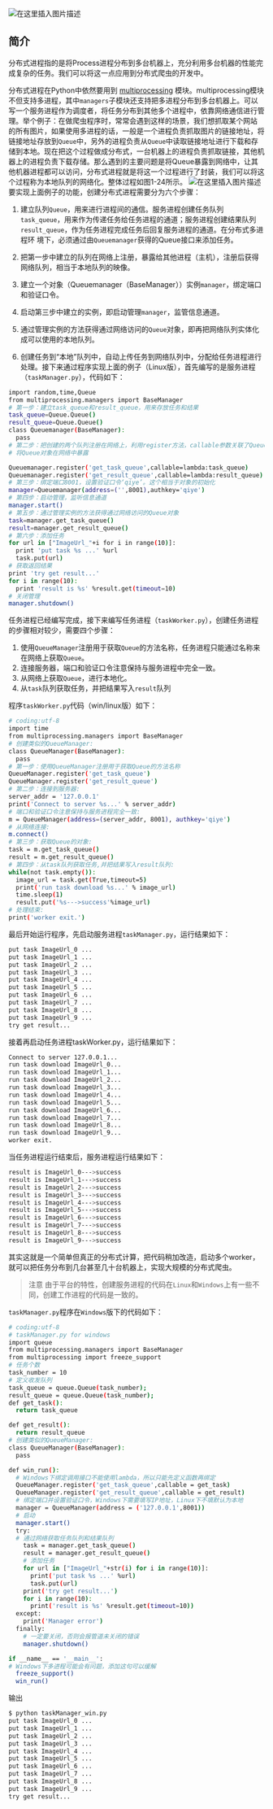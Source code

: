 

![在这里插入图片描述](https://img-blog.csdnimg.cn/a1c70b8b253e4f4bb4774ef9fe9a3210.png)

##  简介
分布式进程指的是将Process进程分布到多台机器上，充分利用多台机器的性能完成复杂的任务。我们可以将这一点应用到分布式爬虫的开发中。

分布式进程在Python中依然要用到 [multiprocessing](https://blog.csdn.net/xixihahalelehehe/article/details/127552253) 模块。multiprocessing模块不但支持多进程，其中`managers`子模块还支持把多进程分布到多台机器上。可以写一个服务进程作为调度者，将任务分布到其他多个进程中，依靠网络通信进行管理。举个例子：在做爬虫程序时，常常会遇到这样的场景，我们想抓取某个网站
的所有图片，如果使用多进程的话，一般是一个进程负责抓取图片的链接地址，将链接地址存放到`Queue`中，另外的进程负责从`Queue`中读取链接地址进行下载和存储到本地。现在把这个过程做成分布式，一台机器上的进程负责抓取链接，其他机器上的进程负责下载存储。那么遇到的主要问题是将Queue暴露到网络中，让其他机器进程都可以访问，分布式进程就是将这一个过程进行了封装，我们可以将这个过程称为本地队列的网络化。整体过程如图1-24所示。
![在这里插入图片描述](https://img-blog.csdnimg.cn/cb6ab2c9a4894b91897b5021feb858c7.png)
要实现上面例子的功能，创建分布式进程需要分为六个步骤：
1. 建立队列`Queue`，用来进行进程间的通信。服务进程创建任务队列`task_queue`，用来作为传递任务给任务进程的通道；服务进程创建结果队列`result_queue`，作为任务进程完成任务后回复服务进程的通道。在分布式多进程环
境下，必须通过由`Queuemanager`获得的Queue接口来添加任务。

2. 把第一步中建立的队列在网络上注册，暴露给其他进程（主机），注册后获得网络队列，相当于本地队列的映像。
3. 建立一个对象（Queuemanager（BaseManager））实例`manager`，绑定端口和验证口令。
4. 启动第三步中建立的实例，即启动管理`manager`，监管信息通道。
5. 通过管理实例的方法获得通过网络访问的`Queue`对象，即再把网络队列实体化成可以使用的本地队列。
6. 创建任务到“本地”队列中，自动上传任务到网络队列中，分配给任务进程进行处理。接下来通过程序实现上面的例子（Linux版），首先编写的是服务进程（`taskManager.py`），代码如下：

```bash
import random,time,Queue
from multiprocessing.managers import BaseManager
# 第一步：建立task_queue和result_queue，用来存放任务和结果
task_queue=Queue.Queue()
result_queue=Queue.Queue()
class Queuemanager(BaseManager):
  pass
# 第二步：把创建的两个队列注册在网络上，利用register方法，callable参数关联了Queue对象，
# 将Queue对象在网络中暴露

Queuemanager.register('get_task_queue',callable=lambda:task_queue)
Queuemanager.register('get_result_queue',callable=lambda:result_queue)
# 第三步：绑定端口8001，设置验证口令‘qiye’。这个相当于对象的初始化
manager=Queuemanager(address=('',8001),authkey='qiye')
# 第四步：启动管理，监听信息通道
manager.start()
# 第五步：通过管理实例的方法获得通过网络访问的Queue对象
task=manager.get_task_queue()
result=manager.get_result_queue()
# 第六步：添加任务
for url in ["ImageUrl_"+i for i in range(10)]:
  print 'put task %s ...' %url
  task.put(url)
# 获取返回结果
print 'try get result...'
for i in range(10):
  print 'result is %s' %result.get(timeout=10)
# 关闭管理
manager.shutdown()
```
任务进程已经编写完成，接下来编写任务进程（`taskWorker.py`），创建任务进程的步骤相对较少，需要四个步骤：
1. 使用`QueueManager`注册用于获取`Queue`的方法名称，任务进程只能通过名称来在网络上获取`Queue`。
2. 连接服务器，端口和验证口令注意保持与服务进程中完全一致。
3. 从网络上获取`Queue`，进行本地化。
4. 从`task`队列获取任务，并把结果写入`result`队列

程序`taskWorker.py`代码（win/linux版）如下：

```bash
# coding:utf-8
import time
from multiprocessing.managers import BaseManager
# 创建类似的QueueManager:
class QueueManager(BaseManager):
  pass
# 第一步：使用QueueManager注册用于获取Queue的方法名称
QueueManager.register('get_task_queue')
QueueManager.register('get_result_queue')
# 第二步：连接到服务器:
server_addr = '127.0.0.1'
print('Connect to server %s...' % server_addr)
# 端口和验证口令注意保持与服务进程完全一致:
m = QueueManager(address=(server_addr, 8001), authkey='qiye')
# 从网络连接:
m.connect()
# 第三步：获取Queue的对象:
task = m.get_task_queue()
result = m.get_result_queue()
# 第四步：从task队列获取任务,并把结果写入result队列:
while(not task.empty()):
  image_url = task.get(True,timeout=5)
  print('run task download %s...' % image_url)
  time.sleep(1)
  result.put('%s--->success'%image_url)
# 处理结束:
print('worker exit.')
```
最后开始运行程序，先启动服务进程`taskManager.py`，运行结果如下：

```bash
put task ImageUrl_0 ...
put task ImageUrl_1 ...
put task ImageUrl_2 ...
put task ImageUrl_3 ...
put task ImageUrl_4 ...
put task ImageUrl_5 ...
put task ImageUrl_6 ...
put task ImageUrl_7 ...
put task ImageUrl_8 ...
put task ImageUrl_9 ...
try get result...
```
接着再启动任务进程taskWorker.py，运行结果如下：

```bash
Connect to server 127.0.0.1...
run task download ImageUrl_0...
run task download ImageUrl_1...
run task download ImageUrl_2...
run task download ImageUrl_3...
run task download ImageUrl_4...
run task download ImageUrl_5...
run task download ImageUrl_6...
run task download ImageUrl_7...
run task download ImageUrl_8...
run task download ImageUrl_9...
worker exit.
```
当任务进程运行结束后，服务进程运行结果如下：

```bash
result is ImageUrl_0--->success
result is ImageUrl_1--->success
result is ImageUrl_2--->success
result is ImageUrl_3--->success
result is ImageUrl_4--->success
result is ImageUrl_5--->success
result is ImageUrl_6--->success
result is ImageUrl_7--->success
result is ImageUrl_8--->success
result is ImageUrl_9--->success
```
其实这就是一个简单但真正的分布式计算，把代码稍加改造，启动多个worker，就可以把任务分布到几台甚至几十台机器上，实现大规模的分布式爬虫。

> 注意 由于平台的特性，创建服务进程的代码在`Linux`和`Windows`上有一些不同，创建工作进程的代码是一致的。

`taskManager.py`程序在`Windows`版下的代码如下：
```bash
# coding:utf-8
# taskManager.py for windows
import queue
from multiprocessing.managers import BaseManager
from multiprocessing import freeze_support
# 任务个数
task_number = 10
# 定义收发队列
task_queue = queue.Queue(task_number);
result_queue = queue.Queue(task_number);
def get_task():
  return task_queue

def get_result():
  return result_queue
# 创建类似的QueueManager:
class QueueManager(BaseManager):
  pass

def win_run():
  # Windows下绑定调用接口不能使用lambda，所以只能先定义函数再绑定
  QueueManager.register('get_task_queue',callable = get_task)
  QueueManager.register('get_result_queue',callable = get_result)
  # 绑定端口并设置验证口令，Windows下需要填写IP地址，Linux下不填默认为本地
  manager = QueueManager(address = ('127.0.0.1',8001))
  # 启动
  manager.start()
  try:
  # 通过网络获取任务队列和结果队列
    task = manager.get_task_queue()
    result = manager.get_result_queue()
    # 添加任务
    for url in ["ImageUrl_"+str(i) for i in range(10)]:
      print('put task %s ...' %url)
      task.put(url)
    print('try get result...')
    for i in range(10):
      print('result is %s' %result.get(timeout=10))
  except:
    print('Manager error')
  finally:
    # 一定要关闭，否则会报管道未关闭的错误
    manager.shutdown()

if __name__ == '__main__':
# Windows下多进程可能会有问题，添加这句可以缓解
  freeze_support()
  win_run()

```
输出

```bash
$ python taskManager_win.py 
put task ImageUrl_0 ...
put task ImageUrl_1 ...
put task ImageUrl_2 ...
put task ImageUrl_3 ...
put task ImageUrl_4 ...
put task ImageUrl_5 ...
put task ImageUrl_6 ...
put task ImageUrl_7 ...
put task ImageUrl_8 ...
put task ImageUrl_9 ...
try get result...
```

